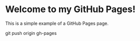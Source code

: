 <html>
<head>
  <title>My GitHub Pages</title>
</head>
<body>
  <h1>Welcome to my GitHub Pages!</h1>
  <p>This is a simple example of a GitHub Pages page.</p>
</body>
</html>
git push origin gh-pages
